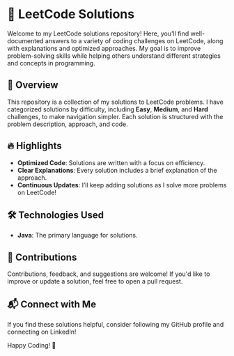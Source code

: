 # 📝 LeetCode Solutions

Welcome to my LeetCode solutions repository! Here, you'll find well-documented answers to a variety of coding challenges on LeetCode, along with explanations and optimized approaches. My goal is to improve problem-solving skills while helping others understand different strategies and concepts in programming.

## 🚀 Overview

This repository is a collection of my solutions to LeetCode problems. I have categorized solutions by difficulty, including **Easy**, **Medium**, and **Hard** challenges, to make navigation simpler. Each solution is structured with the problem description, approach, and code.


## 🔥 Highlights

- **Optimized Code**: Solutions are written with a focus on efficiency.
- **Clear Explanations**: Every solution includes a brief explanation of the approach.
- **Continuous Updates**: I’ll keep adding solutions as I solve more problems on LeetCode!

## 🛠 Technologies Used

- **Java**: The primary language for solutions.
## 🤝 Contributions

Contributions, feedback, and suggestions are welcome! If you'd like to improve or update a solution, feel free to open a pull request.

## 📬 Connect with Me

If you find these solutions helpful, consider following my GitHub profile and connecting on LinkedIn!

Happy Coding! 🎉



